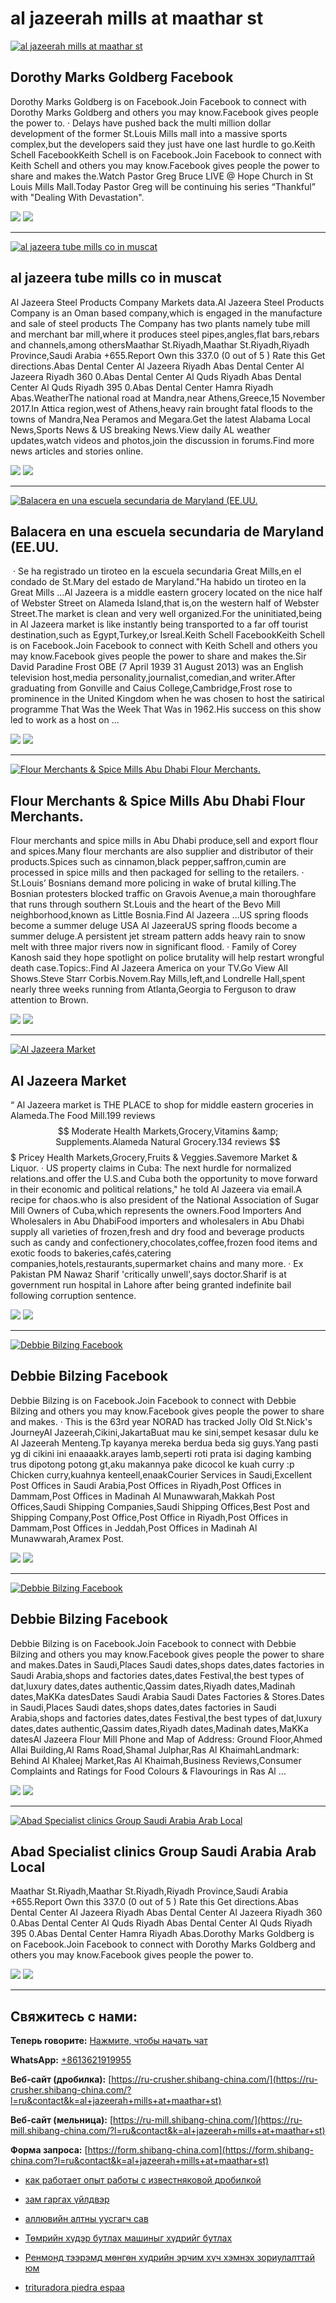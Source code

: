 # al jazeerah mills at maathar st

<a href="https://swt.shibang-china.com/?l=ru&img&k=al+jazeerah+mills+at+maathar+st" target="_blank">![al jazeerah mills at maathar st](http://static.shibang-china.com/all-800x300/1217.jpg)</a>

## Dorothy Marks Goldberg Facebook
Dorothy Marks Goldberg is on Facebook.Join Facebook to connect with Dorothy Marks Goldberg and others you may know.Facebook gives people the power to.&nbsp;&#0183;&#32;Delays have pushed back the multi million dollar development of the former St.Louis Mills mall into a massive sports complex,but the developers said they just have one last hurdle to go.Keith Schell FacebookKeith Schell is on Facebook.Join Facebook to connect with Keith Schell and others you may know.Facebook gives people the power to share and makes the.Watch Pastor Greg Bruce LIVE @ Hope Church in St Louis Mills Mall.Today Pastor Greg will be continuing his series “Thankful” with &quot;Dealing With Devastation&quot;.


<a href="https://whatsapp.shibangsoft.com/WhatsApp.php" target="_blank" title="WhatsApp">![](http://static.shibang-china.com/icon/whatsapp.png)</a> <a href="https://swt.shibang-china.com/?l=ru&icon&k=al+jazeerah+mills+at+maathar+st" target="_blank">![](http://static.shibang-china.com/icon/chat-ru.png)</a>

---

<a href="https://swt.shibang-china.com/?l=ru&img&k=al+jazeerah+mills+at+maathar+st" target="_blank">![al jazeera tube mills co in muscat](http://static.shibang-china.com/all-800x300/1040.jpg)</a>

## al jazeera tube mills co in muscat
Al Jazeera Steel Products Company Markets data.Al Jazeera Steel Products Company is an Oman based company,which is engaged in the manufacture and sale of steel products The Company has two plants namely tube mill and merchant bar mill,where it produces steel pipes,angles,flat bars,rebars and channels,among othersMaathar St.Riyadh,Maathar St.Riyadh,Riyadh Province,Saudi Arabia +655.Report Own this 337.0 (0 out of 5 ) Rate this Get directions.Abas Dental Center Al Jazeera Riyadh Abas Dental Center Al Jazeera Riyadh 360 0.Abas Dental Center Al Quds Riyadh Abas Dental Center Al Quds Riyadh 395 0.Abas Dental Center Hamra Riyadh Abas.WeatherThe national road at Mandra,near Athens,Greece,15 November 2017.In Attica region,west of Athens,heavy rain brought fatal floods to the towns of Mandra,Nea Peramos and Megara.Get the latest Alabama Local News,Sports News &amp; US breaking News.View daily AL weather updates,watch videos and photos,join the discussion in forums.Find more news articles and stories online.


<a href="https://whatsapp.shibangsoft.com/WhatsApp.php" target="_blank" title="WhatsApp">![](http://static.shibang-china.com/icon/whatsapp.png)</a> <a href="https://swt.shibang-china.com/?l=ru&icon&k=al+jazeerah+mills+at+maathar+st" target="_blank">![](http://static.shibang-china.com/icon/chat-ru.png)</a>

---

<a href="https://swt.shibang-china.com/?l=ru&img&k=al+jazeerah+mills+at+maathar+st" target="_blank">![Balacera en una escuela secundaria de Maryland (EE.UU.](http://static.shibang-china.com/all-800x300/1454.jpg)</a>

## Balacera en una escuela secundaria de Maryland (EE.UU.
&nbsp;&#0183;&#32;Se ha registrado un tiroteo en la escuela secundaria Great Mills,en el condado de St.Mary del estado de Maryland.&quot;Ha habido un tiroteo en la Great Mills …Al Jazeera is a middle eastern grocery located on the nice half of Webster Street on Alameda Island,that is,on the western half of Webster Street.The market is clean and very well organized.For the uninitiated,being in Al Jazeera market is like instantly being transported to a far off tourist destination,such as Egypt,Turkey,or Isreal.Keith Schell FacebookKeith Schell is on Facebook.Join Facebook to connect with Keith Schell and others you may know.Facebook gives people the power to share and makes the.Sir David Paradine Frost OBE (7 April 1939 31 August 2013) was an English television host,media personality,journalist,comedian,and writer.After graduating from Gonville and Caius College,Cambridge,Frost rose to prominence in the United Kingdom when he was chosen to host the satirical programme That Was the Week That Was in 1962.His success on this show led to work as a host on …


<a href="https://whatsapp.shibangsoft.com/WhatsApp.php" target="_blank" title="WhatsApp">![](http://static.shibang-china.com/icon/whatsapp.png)</a> <a href="https://swt.shibang-china.com/?l=ru&icon&k=al+jazeerah+mills+at+maathar+st" target="_blank">![](http://static.shibang-china.com/icon/chat-ru.png)</a>

---

<a href="https://swt.shibang-china.com/?l=ru&img&k=al+jazeerah+mills+at+maathar+st" target="_blank">![Flour Merchants &amp; Spice Mills Abu Dhabi Flour Merchants.](http://static.shibang-china.com/all-800x300/1482.jpg)</a>

## Flour Merchants &amp; Spice Mills Abu Dhabi Flour Merchants.
Flour merchants and spice mills in Abu Dhabi produce,sell and export flour and spices.Many flour merchants are also supplier and distributor of their products.Spices such as cinnamon,black pepper,saffron,cumin are processed in spice mills and then packaged for selling to the retailers.&nbsp;&#0183;&#32;St.Louis’ Bosnians demand more policing in wake of brutal killing.The Bosnian protesters blocked traffic on Gravois Avenue,a main thoroughfare that runs through southern St.Louis and the heart of the Bevo Mill neighborhood,known as Little Bosnia.Find Al Jazeera …US spring floods become a summer deluge USA Al JazeeraUS spring floods become a summer deluge.A persistent jet stream pattern adds heavy rain to snow melt with three major rivers now in significant flood.&nbsp;&#0183;&#32;Family of Corey Kanosh said they hope spotlight on police brutality will help restart wrongful death case.Topics:.Find Al Jazeera America on your TV.Go View All Shows.Steve Starr Corbis.Novem.Ray Mills,left,and Londrelle Hall,spent nearly three weeks running from Atlanta,Georgia to Ferguson to draw attention to Brown.


<a href="https://whatsapp.shibangsoft.com/WhatsApp.php" target="_blank" title="WhatsApp">![](http://static.shibang-china.com/icon/whatsapp.png)</a> <a href="https://swt.shibang-china.com/?l=ru&icon&k=al+jazeerah+mills+at+maathar+st" target="_blank">![](http://static.shibang-china.com/icon/chat-ru.png)</a>

---

<a href="https://swt.shibang-china.com/?l=ru&img&k=al+jazeerah+mills+at+maathar+st" target="_blank">![Al Jazeera Market](http://static.shibang-china.com/all-800x300/802.jpg)</a>

## Al Jazeera Market
“ Al Jazeera market is THE PLACE to shop for middle eastern groceries in Alameda.The Food Mill.199 reviews $$ Moderate Health Markets,Grocery,Vitamins &amp; Supplements.Alameda Natural Grocery.134 reviews $$$ Pricey Health Markets,Grocery,Fruits &amp; Veggies.Savemore Market &amp; Liquor.&nbsp;&#0183;&#32;US property claims in Cuba: The next hurdle for normalized relations.and offer the U.S.and Cuba both the opportunity to move forward in their economic and political relations,&quot; he told Al Jazeera via email.A recipe for chaos.who is also president of the National Association of Sugar Mill Owners of Cuba,which represents the owners.Food Importers And Wholesalers in Abu DhabiFood importers and wholesalers in Abu Dhabi supply all varieties of frozen,fresh and dry food and beverage products such as candy and confectionery,chocolates,coffee,frozen food items and exotic foods to bakeries,caf&#233;s,catering companies,hotels,restaurants,supermarket chains and many more.&nbsp;&#0183;&#32;Ex Pakistan PM Nawaz Sharif 'critically unwell',says doctor.Sharif is at government run hospital in Lahore after being granted indefinite bail following corruption sentence.


<a href="https://whatsapp.shibangsoft.com/WhatsApp.php" target="_blank" title="WhatsApp">![](http://static.shibang-china.com/icon/whatsapp.png)</a> <a href="https://swt.shibang-china.com/?l=ru&icon&k=al+jazeerah+mills+at+maathar+st" target="_blank">![](http://static.shibang-china.com/icon/chat-ru.png)</a>

---

<a href="https://swt.shibang-china.com/?l=ru&img&k=al+jazeerah+mills+at+maathar+st" target="_blank">![Debbie Bilzing Facebook](http://static.shibang-china.com/all-800x300/1285.jpg)</a>

## Debbie Bilzing Facebook
Debbie Bilzing is on Facebook.Join Facebook to connect with Debbie Bilzing and others you may know.Facebook gives people the power to share and makes.&nbsp;&#0183;&#32;This is the 63rd year NORAD has tracked Jolly Old St.Nick's JourneyAl Jazeerah,Cikini,JakartaBuat mau ke sini,sempet kesasar dulu ke Al Jazeerah Menteng.Tp kayanya mereka berdua beda sig guys.Yang pasti yg di cikini ini enaaaakk.arayes lamb,seperti roti prata isi daging kambing trus dipotong potong gt,aku makannya pake dicocol ke kuah curry :p Chicken curry,kuahnya kenteell,enaakCourier Services in Saudi,Excellent Post Offices in Saudi Arabia,Post Offices in Riyadh,Post Offices in Dammam,Post Offices in Madinah Al Munawwarah,Makkah Post Offices,Saudi Shipping Companies,Saudi Shipping Offices,Best Post and Shipping Company,Post Office,Post Office in Riyadh,Post Offices in Dammam,Post Offices in Jeddah,Post Offices in Madinah Al Munawwarah,Aramex Post.


<a href="https://whatsapp.shibangsoft.com/WhatsApp.php" target="_blank" title="WhatsApp">![](http://static.shibang-china.com/icon/whatsapp.png)</a> <a href="https://swt.shibang-china.com/?l=ru&icon&k=al+jazeerah+mills+at+maathar+st" target="_blank">![](http://static.shibang-china.com/icon/chat-ru.png)</a>

---

<a href="https://swt.shibang-china.com/?l=ru&img&k=al+jazeerah+mills+at+maathar+st" target="_blank">![Debbie Bilzing Facebook](http://static.shibang-china.com/all-800x300/866.jpg)</a>

## Debbie Bilzing Facebook
Debbie Bilzing is on Facebook.Join Facebook to connect with Debbie Bilzing and others you may know.Facebook gives people the power to share and makes.Dates in Saudi,Places Saudi dates,shops dates,dates factories in Saudi Arabia,shops and factories dates,dates Festival,the best types of dat,luxury dates,dates authentic,Qassim dates,Riyadh dates,Madinah dates,MaKKa datesDates Saudi Arabia Saudi Dates Factories &amp; Stores.Dates in Saudi,Places Saudi dates,shops dates,dates factories in Saudi Arabia,shops and factories dates,dates Festival,the best types of dat,luxury dates,dates authentic,Qassim dates,Riyadh dates,Madinah dates,MaKKa datesAl Jazeera Flour Mill Phone and Map of Address: Ground Floor,Ahmed Allai Building,Al Rams Road,Shamal Julphar,Ras Al KhaimahLandmark: Behind Al Khaleej Market,Ras Al Khaimah,Business Reviews,Consumer Complaints and Ratings for Food Colours &amp; Flavourings in Ras Al …


<a href="https://whatsapp.shibangsoft.com/WhatsApp.php" target="_blank" title="WhatsApp">![](http://static.shibang-china.com/icon/whatsapp.png)</a> <a href="https://swt.shibang-china.com/?l=ru&icon&k=al+jazeerah+mills+at+maathar+st" target="_blank">![](http://static.shibang-china.com/icon/chat-ru.png)</a>

---

<a href="https://swt.shibang-china.com/?l=ru&img&k=al+jazeerah+mills+at+maathar+st" target="_blank">![Abad Specialist clinics Group Saudi Arabia Arab Local](http://static.shibang-china.com/all-800x300/1411.jpg)</a>

## Abad Specialist clinics Group Saudi Arabia Arab Local
Maathar St.Riyadh,Maathar St.Riyadh,Riyadh Province,Saudi Arabia +655.Report Own this 337.0 (0 out of 5 ) Rate this Get directions.Abas Dental Center Al Jazeera Riyadh Abas Dental Center Al Jazeera Riyadh 360 0.Abas Dental Center Al Quds Riyadh Abas Dental Center Al Quds Riyadh 395 0.Abas Dental Center Hamra Riyadh Abas.Dorothy Marks Goldberg is on Facebook.Join Facebook to connect with Dorothy Marks Goldberg and others you may know.Facebook gives people the power to.

<a href="https://whatsapp.shibangsoft.com/WhatsApp.php" target="_blank" title="WhatsApp">![](http://static.shibang-china.com/icon/whatsapp.png)</a> <a href="https://swt.shibang-china.com/?l=ru&icon&k=al+jazeerah+mills+at+maathar+st" target="_blank">![](http://static.shibang-china.com/icon/chat-ru.png)</a>

---
## Свяжитесь с нами:

**Теперь говорите:** [Нажмите, чтобы начать чат](https://swt.shibang-china.com?l=ru&contact&k=al+jazeerah+mills+at+maathar+st)

**WhatsApp:**  [+8613621919955](https://whatsapp.shibangsoft.com/WhatsApp.php)

**Веб-сайт (дробилка):** [https://ru-crusher.shibang-china.com/](https://ru-crusher.shibang-china.com/?l=ru&contact&k=al+jazeerah+mills+at+maathar+st)

**Веб-сайт (мельница):** [https://ru-mill.shibang-china.com/](https://ru-mill.shibang-china.com/?l=ru&contact&k=al+jazeerah+mills+at+maathar+st)

**Форма запроса:** [https://form.shibang-china.com](https://form.shibang-china.com?l=ru&contact&k=al+jazeerah+mills+at+maathar+st)

* [как работает опыт работы с известняковой дробилкой](../130/%D0%BA%D0%B0%D0%BA%20%D1%80%D0%B0%D0%B1%D0%BE%D1%82%D0%B0%D0%B5%D1%82%20%D0%BE%D0%BF%D1%8B%D1%82%20%D1%80%D0%B0%D0%B1%D0%BE%D1%82%D1%8B%20%D1%81%20%D0%B8%D0%B7%D0%B2%D0%B5%D1%81%D1%82%D0%BD%D1%8F%D0%BA%D0%BE%D0%B2%D0%BE%D0%B9%20%D0%B4%D1%80%D0%BE%D0%B1%D0%B8%D0%BB%D0%BA%D0%BE%D0%B9.md)

* [зам гаргах үйлдвэр](../127/%D0%B7%D0%B0%D0%BC%20%D0%B3%D0%B0%D1%80%D0%B3%D0%B0%D1%85%20%D2%AF%D0%B9%D0%BB%D0%B4%D0%B2%D1%8D%D1%80.md)

* [аллювийн алтны уусгагч сав](../128/%D0%B0%D0%BB%D0%BB%D1%8E%D0%B2%D0%B8%D0%B9%D0%BD%20%D0%B0%D0%BB%D1%82%D0%BD%D1%8B%20%D1%83%D1%83%D1%81%D0%B3%D0%B0%D0%B3%D1%87%20%D1%81%D0%B0%D0%B2.md)

* [Төмрийн хүдэр бутлах машиныг хүдрийг бутлах](../127/%D0%A2%D3%A9%D0%BC%D1%80%D0%B8%D0%B9%D0%BD%20%D1%85%D2%AF%D0%B4%D1%8D%D1%80%20%D0%B1%D1%83%D1%82%D0%BB%D0%B0%D1%85%20%D0%BC%D0%B0%D1%88%D0%B8%D0%BD%D1%8B%D0%B3%20%D1%85%D2%AF%D0%B4%D1%80%D0%B8%D0%B9%D0%B3%20%D0%B1%D1%83%D1%82%D0%BB%D0%B0%D1%85.md)

* [Ренмонд тээрэмд мөнгөн хүдрийн эрчим хүч хэмнэх зориулалттай юм](../130/%D0%A0%D0%B5%D0%BD%D0%BC%D0%BE%D0%BD%D0%B4%20%D1%82%D1%8D%D1%8D%D1%80%D1%8D%D0%BC%D0%B4%20%D0%BC%D3%A9%D0%BD%D0%B3%D3%A9%D0%BD%20%D1%85%D2%AF%D0%B4%D1%80%D0%B8%D0%B9%D0%BD%20%D1%8D%D1%80%D1%87%D0%B8%D0%BC%20%D1%85%D2%AF%D1%87%20%D1%85%D1%8D%D0%BC%D0%BD%D1%8D%D1%85%20%D0%B7%D0%BE%D1%80%D0%B8%D1%83%D0%BB%D0%B0%D0%BB%D1%82%D1%82%D0%B0%D0%B9%20%D1%8E%D0%BC.md)

* [trituradora piedra espaa](../129/trituradora%20piedra%20espaa.md)